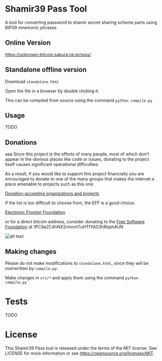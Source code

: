 # Shamir39 Pass Tool

A tool for converting password to shamir secret sharing scheme parts using  BIP39 mnemonic phrases.

## Online Version

https://unknown-bitcoin.sakura.ne.jp/ssss/

## Standalone offline version

Download `standalone.html`

Open the file in a browser by double clicking it.

This can be compiled from source using the command `python compile.py`

## Usage

TODO

## Donations
aaa
Since this project is the efforts of many people, most of which don't appear in
the obvious places like code or issues, donating to the project itself causes
significant operational difficulties.

As a result, if you would like to support this project financially you are
encouraged to donate to one of the many groups that makes the internet a place
amenable to projects such as this one.

[Donation-accepting organizations and projects](https://en.bitcoin.it/wiki/Donation-accepting_organizations_and_projects)

If the list is too difficult to choose from, the EFF is a good choice.

[Electronic Frontier Foundation](https://supporters.eff.org/donate)

or for a direct bitcoin address, consider donating to the
[Free Software Foundation](https://www.fsf.org/about/ways-to-donate/)
at 1PC9aZC4hNX2rmmrt7uHTfYAS3hRbph4UN

![alt text](https://static.fsf.org/nosvn/images/bitcoin_qrcodes/fsf.png "FSF Bitcoin Address")

## Making changes

Please do not make modifications to `standalone.html`, since they will
be overwritten by `compile.py`.

Make changes in `src/*` and apply them using the command `python compile.py`

# Tests

TODO

# License

This Shamir39 Pass tool is released under the terms of the MIT license. See LICENSE for
more information or see https://opensource.org/licenses/MIT.
